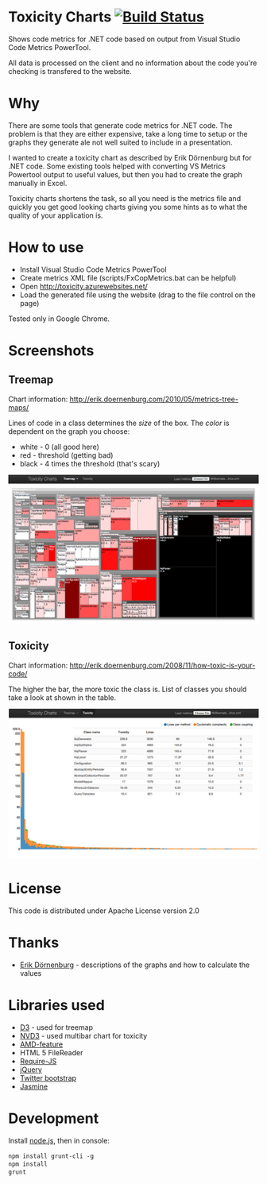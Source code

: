 Toxicity Charts [![Build Status](https://travis-ci.org/AdamNowotny/toxicity-charts.png?branch=master)](https://travis-ci.org/AdamNowotny/toxicity-charts)
===============

Shows code metrics for .NET code based on output from Visual Studio Code Metrics PowerTool.

All data is processed on the client and no information about the code you're checking is transfered to the website.

Why
===

There are some tools that generate code metrics for .NET code.
The problem is that they are either expensive, take a long time to setup or the graphs they generate ale not well suited to include in a presentation.

I wanted to create a toxicity chart as described by Erik Dörnenburg but for .NET code. Some existing tools helped with converting VS Metrics Powertool output to useful values, but then you had to create the graph manually in Excel.

Toxicity charts shortens the task, so all you need is the metrics file and quickly you get good looking charts giving you some hints as to what the quality of your application is.

How to use
==========

* Install Visual Studio Code Metrics PowerTool
* Create metrics XML file (scripts/FxCopMetrics.bat can be helpful)
* Open http://toxicity.azurewebsites.net/
* Load the generated file using the website (drag to the file control on the page)

Tested only in Google Chrome.

Screenshots
===========

Treemap
-------

Chart information: http://erik.doernenburg.com/2010/05/metrics-tree-maps/

Lines of code in a class determines the _size_ of the box.
The _color_ is dependent on the graph you choose:
* white - 0 (all good here)
* red - threshold (getting bad)
* black - 4 times the threshold (that's scary)

<img src="https://github.com/AdamNowotny/toxicity-charts/raw/master/docs/treemap.png" alt="Treemap chart screenshot">

Toxicity
--------

Chart information: http://erik.doernenburg.com/2008/11/how-toxic-is-your-code/

The higher the bar, the more toxic the class is. List of classes you should take a look at shown in the table.

<img src="https://github.com/AdamNowotny/toxicity-charts/raw/master/docs/toxicity.png" alt="Toxicity chart screenshot">

License
=======

This code is distributed under Apache License version 2.0

Thanks
======

* [Erik Dörnenburg](http://erik.doernenburg.com/) - descriptions of the graphs and how to calculate the values

Libraries used
==============

* [D3](http://d3js.org/) - used for treemap
* [NVD3](http://nvd3.com/) - used multibar chart for toxicity
* [AMD-feature](https://github.com/jensarps/AMD-feature)
* HTML 5 FileReader
* [Require-JS](http://requirejs.org/)
* [jQuery](http://jquery.com/)
* [Twitter bootstrap](http://twitter.github.com/bootstrap/)
* [Jasmine](http://pivotal.github.com/jasmine/)

Development
===========

Install [node.js](http://nodejs.org/), then in console:
```
npm install grunt-cli -g
npm install
grunt
```
